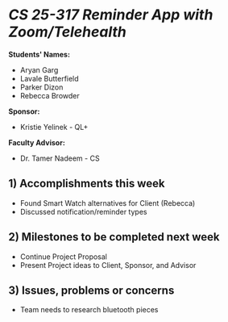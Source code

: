 # *CS 25-317 Reminder App with Zoom/Telehealth*

**Students' Names:**
- Aryan Garg
- Lavale Butterfield
- Parker Dizon
- Rebecca Browder

**Sponsor:**
- Kristie Yelinek - QL+

**Faculty Advisor:**
- Dr. Tamer Nadeem - CS

## 1) Accomplishments this week ##
   - Found Smart Watch alternatives for Client (Rebecca)
   - Discussed notification/reminder types

## 2) Milestones to be completed next week ##
   - Continue Project Proposal
   - Present Project ideas to Client, Sponsor, and Advisor

## 3) Issues, problems or concerns ##
   - Team needs to research bluetooth pieces